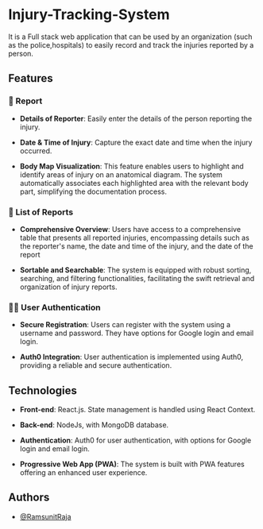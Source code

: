
# Injury-Tracking-System

It is a Full stack web application that can be used by an organization (such as the police,hospitals) to easily record and track the injuries reported by a person.


## Features

###  📝 Report

- **Details of Reporter**: Easily enter the details of the person reporting the injury.

- **Date & Time of Injury**: Capture the exact date and time when the injury occurred.

- **Body Map Visualization**: This feature enables users to highlight and identify areas of injury on an anatomical diagram. The system automatically associates each highlighted area with the relevant body part, simplifying the documentation process.


###  📄 List of Reports

- **Comprehensive Overview**: Users have access to a comprehensive table that presents all reported injuries, encompassing details such as the reporter's name, the date and time of the injury, and the date of the report

- **Sortable and Searchable**: The system is equipped with robust sorting, searching, and filtering functionalities, facilitating the swift retrieval and organization of injury reports.

###  🔐🔑 User Authentication
- **Secure Registration**: Users can register with the system using a username and password. They have options for Google login and email login.

- **Auth0 Integration**: User authentication is implemented using Auth0, providing a reliable and secure authentication.
## Technologies
- **Front-end**: React.js. State management is handled using React Context.

- **Back-end**: NodeJs, with MongoDB database.

- **Authentication**: Auth0 for user authentication, with options for Google login and email login.
- **Progressive Web App (PWA)**: The system is built with PWA features offering an enhanced user experience.
## Authors

- [@RamsunitRaja](https://github.com/RamsunitRaja)

